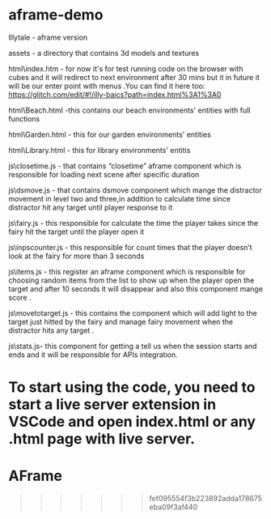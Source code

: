
# aframe-demo
 Illytale  - aframe version
 
assets -  a directory that contains 3d models and textures
 
html\index.htm - for now it's for test running code on the browser  with cubes and it will redirect to next environment after 30 mins but it in future it will be our enter point with menus .You can find it here too:
 https://glitch.com/edit/#!/illy-baics?path=index.html%3A1%3A0
 
 html\Beach.html -this contains  our beach environments' entities with full functions
 
 html\Garden.html - this for our garden environments' entities
 
 html\Library.html - this for library environments' entitis
 
 js\closetime.js - that contains “closetime” aframe component which is responsible for loading next scene after specific duration
 
 js\dsmove.js - that contains dsmove component which mange the distractor movement in level two and three,in addition to calculate time since distractor hit any target until player response to it
 
 js\fairy.js - this responsible for calculate the time the player takes since the fairy hit the target until the player open it 
 
 js\inpscounter.js - this responsible for count times that the player doesn’t look at the fairy for more than 3 seconds
 
 js\items.js - this register an aframe component which is responsible for choosing random items from the list to show up when the player open the target and after 10 seconds it will disappear and also this component mange score .
 
 js\movetotarget.js - this contains the component which will add light to the target just hitted by the fairy and manage fairy movement when the distractor hits any target .
 
 js\stats.js- this component for getting a tell us when the session starts and ends and it will be responsible for APIs integration.
 
 
 
To start using the code, you need to start a live server extension in VSCode and open index.html or any .html page with live server.
=======
# AFrame
>>>>>>> fef095554f3b223892adda178675eba09f3af440
